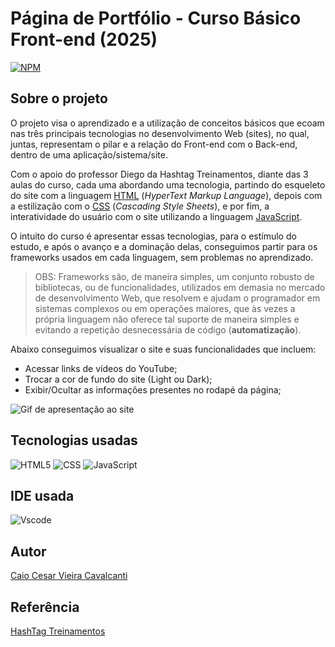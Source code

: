 # Página de Portfólio - Curso Básico Front-end (2025)
[![NPM](https://img.shields.io/npm/l/react)](https://github.com/CesarImperas/portfolio-hashtag/blob/main/LICENSE)

## Sobre o projeto
O projeto visa o aprendizado e a utilização de conceitos básicos que ecoam nas três principais tecnologias no desenvolvimento Web (sites), no qual, juntas, representam o pilar e a relação do Front-end com o Back-end, dentro de uma aplicação/sistema/site. 

Com o apoio do professor Diego da Hashtag Treinamentos, diante das 3 aulas do curso, cada uma abordando uma tecnologia, partindo do esqueleto do site com a linguagem [HTML](https://www.youtube.com/watch?v=iqHvLJKZeBM) (*HyperText Markup Language*), depois com a estilização com o [CSS](https://www.youtube.com/watch?v=cZj1-2PVifg) (*Cascading Style Sheets*), e por fim, a interatividade do usuário com o site utilizando a linguagem [JavaScript](https://www.youtube.com/watch?v=NZeiVjaMEfc).

O intuito do curso é apresentar essas tecnologias, para o estímulo do estudo, e após o avanço e a dominação delas, conseguimos partir para os frameworks usados em cada linguagem, sem problemas no aprendizado.
> OBS: Frameworks são, de maneira simples, um conjunto robusto de bibliotecas, ou de funcionalidades, utilizados em demasia no mercado de desenvolvimento Web, que resolvem e ajudam o programador em sistemas complexos ou em operações maiores, que às vezes a própria linguagem não oferece tal suporte de maneira simples e evitando a repetição desnecessária de código (**automatização**).

Abaixo conseguimos visualizar o site e suas funcionalidades que incluem:
* Acessar links de vídeos do YouTube;
* Trocar a cor de fundo do site (Light ou Dark);
* Exibir/Ocultar as informações presentes no rodapé da página;

![Gif de apresentação ao site](https://github.com/user-attachments/assets/1719d7c2-2980-4162-9ee7-757b3fa69e55)

## Tecnologias usadas
![HTML5](https://img.shields.io/badge/HTML-E34F26?style=for-the-badge&logo=html5&logoColor=white)
![CSS](https://img.shields.io/badge/CSS-663399?&style=for-the-badge&logo=css&logoColor=white)
![JavaScript](https://img.shields.io/badge/JavaScript-F7DF1E?style=for-the-badge&logo=javascript&logoColor=black)

## IDE usada
![Vscode](https://img.shields.io/badge/Visual_Studio_Code-0078D4?style=for-the-badge&logo=visual%20studio%20code&logoColor=white)

## Autor
[Caio Cesar Vieira Cavalcanti](https://www.linkedin.com/in/caiocesarvieira/)

## Referência
[HashTag Treinamentos](https://www.hashtagtreinamentos.com/)
